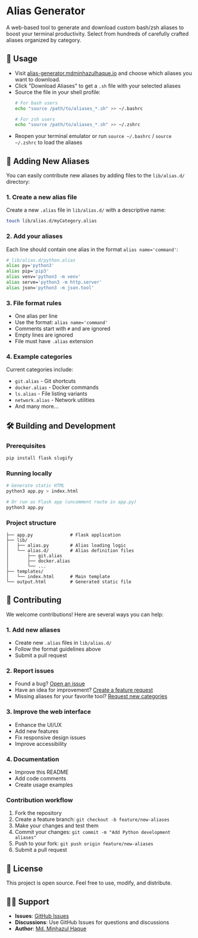 # Alias Generator

A web-based tool to generate and download custom bash/zsh aliases to boost your terminal productivity. Select from hundreds of carefully crafted aliases organized by category.

## 🚀 Usage

* Visit [alias-generator.mdminhazulhaque.io](https://alias-generator.mdminhazulhaque.io/) and choose which aliases you want to download.
* Click "Download Aliases" to get a `.sh` file with your selected aliases
* Source the file in your shell profile:
  ```bash
  # For bash users
  echo "source /path/to/aliases_*.sh" >> ~/.bashrc
  
  # For zsh users  
  echo "source /path/to/aliases_*.sh" >> ~/.zshrc
  ```
* Reopen your terminal emulator or run `source ~/.bashrc` / `source ~/.zshrc` to load the aliases

## 📁 Adding New Aliases

You can easily contribute new aliases by adding files to the `lib/alias.d/` directory:

### 1. Create a new alias file
Create a new `.alias` file in `lib/alias.d/` with a descriptive name:
```bash
touch lib/alias.d/myCategory.alias
```

### 2. Add your aliases
Each line should contain one alias in the format `alias name='command'`:
```bash
# lib/alias.d/python.alias
alias py='python3'
alias pip='pip3'
alias venv='python3 -m venv'
alias serve='python3 -m http.server'
alias json='python3 -m json.tool'
```

### 3. File format rules
- One alias per line
- Use the format: `alias name='command'`
- Comments start with `#` and are ignored
- Empty lines are ignored
- File must have `.alias` extension

### 4. Example categories
Current categories include:
- `git.alias` - Git shortcuts
- `docker.alias` - Docker commands
- `ls.alias` - File listing variants
- `network.alias` - Network utilities
- And many more...

## 🛠️ Building and Development

### Prerequisites
```bash
pip install flask slugify
```

### Running locally
```bash
# Generate static HTML
python3 app.py > index.html

# Or run as Flask app (uncomment route in app.py)
python3 app.py
```

### Project structure
```
├── app.py              # Flask application
├── lib/
│   ├── alias.py        # Alias loading logic
│   └── alias.d/        # Alias definition files
│       ├── git.alias
│       ├── docker.alias
│       └── ...
├── templates/
│   └── index.html      # Main template
└── output.html         # Generated static file
```

## 🤝 Contributing

We welcome contributions! Here are several ways you can help:

### 1. Add new aliases
- Create new `.alias` files in `lib/alias.d/`
- Follow the format guidelines above
- Submit a pull request

### 2. Report issues
- Found a bug? [Open an issue](https://github.com/mdminhazulhaque/alias-generator/issues)
- Have an idea for improvement? [Create a feature request](https://github.com/mdminhazulhaque/alias-generator/issues)
- Missing aliases for your favorite tool? [Request new categories](https://github.com/mdminhazulhaque/alias-generator/issues)

### 3. Improve the web interface
- Enhance the UI/UX
- Add new features
- Fix responsive design issues
- Improve accessibility

### 4. Documentation
- Improve this README
- Add code comments
- Create usage examples

### Contribution workflow
1. Fork the repository
2. Create a feature branch: `git checkout -b feature/new-aliases`
3. Make your changes and test them
4. Commit your changes: `git commit -m "Add Python development aliases"`
5. Push to your fork: `git push origin feature/new-aliases`
6. Submit a pull request

## 📝 License

This project is open source. Feel free to use, modify, and distribute.

## 🙋‍♂️ Support

- **Issues**: [GitHub Issues](https://github.com/mdminhazulhaque/alias-generator/issues)
- **Discussions**: Use GitHub Issues for questions and discussions
- **Author**: [Md. Minhazul Haque](https://github.com/mdminhazulhaque)